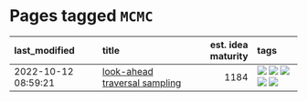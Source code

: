 # Pages tagged `MCMC`

|last_modified|title|est. idea maturity|tags
|:---|:---|---:|:---|
|2022-10-12 08:59:21|[look-ahead traversal sampling](../look-ahead-traversal-sampling.md)|1184|[![](https://img.shields.io/badge/tag-MCMC-fde018)](../tags/MCMC.md) [![](https://img.shields.io/badge/tag-animation-752fd7)](../tags/animation.md) [![](https://img.shields.io/badge/tag-control-d3fceb)](../tags/control.md) [![](https://img.shields.io/badge/tag-experimental-aa21fc)](../tags/experimental.md) [![](https://img.shields.io/badge/tag-image_generation-4072a1)](../tags/image_generation.md)|